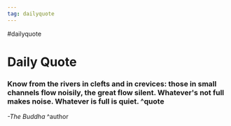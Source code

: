 ```yaml
---
tag: dailyquote
---
```


#dailyquote

# Daily Quote

### Know from the rivers in clefts and in crevices: those in small channels flow noisily, the great flow silent. Whatever's not full makes noise. Whatever is full is quiet. ^quote
*-The Buddha* ^author
